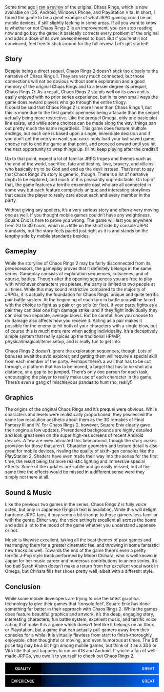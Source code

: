 <!--t Chaos Rings II - Square Enix has Still Got it (Review) t-->
<!--tag 2013,archive,gaming,reviews,thinkboxly tag-->
<!--image /content/images/chaos-rings-ii-review/Chaos-Rings-II-Banner-5B1-5D1.jpg image-->
  
Some time ago [I ran a review](https://lucasc.me/post/chaos-rings-review) of the original Chaos Rings, which is now available on iOS, Android, Windows Phone, and PlayStation Vita. In short, I found the game to be a great example of what JRPG gaming could be on mobile devices, if still slightly lacking in some areas. If all you want to know is whether or not Chaos Rings 2 is an improvement, you can stop reading now and go buy the game: it basically corrects every problem of the original and adds a dose of its own awesomeness to boot. But if you’re still not convinced, feel free to stick around for the full review. Let’s get started!  
  

## Story

  
Despite being a direct sequel, Chaos Rings 2 doesn’t stick too closely to the narrative of Chaos Rings 1. They are very much connected, but those connections will not be obvious without some exploration and a good memory of the original Chaos Rings and to a lesser degree its prequel, Chaos Rings Ω. As a result, Chaos Rings 2 stands well on its own and is easily enjoyed with no prior series experience, but in its own small ways the game does reward players who go through the entire trilogy.  
It could be said that Chaos Rings 2 is more linear than Chaos Rings 1, but this is more due to the first game’s openness being a facade than the sequel actually being more restrictive. Like the prequel Omega, only one basic plot line exists, and while some choices can be made along the way, things pan out pretty much the same regardless. This game does feature multiple endings, but each one is based upon a single, immediate decision and if you don’t get the one you want, you can simply load your last saved game, choose not to end the game at that point, and proceed onward until you hit the next opportunity to wrap things up. (Hint: keep playing after the credits!)  
  
Up to that point, expect a lot of familiar JRPG tropes and themes such as the end of the world, sacrifice, fate and destiny, love, bravery, and villains who basically try to be God and end up the devil instead. That’s not to say that Chaos Rings 2’s story is generic, though. There is a lot of narrative depth to be explored, and much of it is pleasantly unpredictable. On top of that, the game features a terrific ensemble cast who are all connected in some way but each feature completely unique and interesting storylines that cause the player to really care about each and every member in the party.  
  
Without giving any spoilers, it’s a very serious story and often a very moving one as well. If you thought mobile games couldn’t have any weightiness, Square Enix is here to prove you wrong. The game will last you anywhere from 20 to 30 hours, which is a little on the short side by console JRPG standards, but the story feels paced just right as it is and stands on the lengthy side by mobile standards besides.  
  

## Gameplay

  
While the storyline of Chaos Rings 2 may be fairly disconnected from its predecessors, the gameplay proves that it definitely belongs in the same series. Gameplay consists of exploration sequences, cutscenes, and of course, battles. Though after the opening sequences you are free to play with whichever characters you please, the party is limited to two people at all times. While this may sound restrictive compared to the majority of JRPGs, it is actually the foundation for Chaos Rings’ unique and quite terrific pair battle system. At the beginning of each turn in battle you will be faced with the choice to fight as a pair or go solo (or flee). If your party fights as a pair they can deal one high damage strike, and if they fight individually they can deal two separate, average blows. But be careful: how you choose to do damage also affects how you receive it. Acting as a pair makes it possible for the enemy to hit both of your characters with a single blow, but of course this is much more rare when acting individuality. It’s a deceptively simple system that really spices up the traditional HP/MP, physical/magical/items setup, and is really fun to get into.  
  
Chaos Rings 2 doesn’t ignore the exploration sequences, though. Lots of bonuses await the avid explorer, and getting them will require a special skill from each member of the party. Perhaps there’s a wall that has to be cut through, a platform that has to be moved, a target that has to be shot at a distance, or a gap to be jumped. There’s only one person for each task, encouraging the player to really make use of each character in the game. There’s even a gang of mischievous pandas to hunt (no, really!)  
  

## Graphics

  
The origins of the original Chaos Rings and it’s prequel were obvious. While characters and levels were realistically proportioned, they possessed the same low resolution aesthetic about them as the 3D remakes of Final Fantasy III and IV. For Chaos Rings 2, however, Square Enix clearly gave their engine a few updates. Prerendered backgrounds are highly detailed and look great even on the super high-res screens of recent Android devices. A few are even animated this time around, though the story makes provision for those that aren’t. Character geometry and texture detail is also great for mobile devices, rivaling the quality of sixth-gen consoles like the PlayStation 2. Shaders have even made their way into the series for the first time, the result being far more realistic lighting and immersive special effects. Some of the updates are subtle and go easily missed, but at the same time the effects would be missed in a different sense were they simply not there at all.  
  

## Sound & Music

  
Like the previous two games in the series, Chaos Rings 2 is fully voice acted, but only in Japanese (English text is available). While this will delight hardcore JRPG fans, it may seem a bit strange to those gamers less familiar with the genre. Either way, the voice acting is excellent all across the board and adds a lot to the mood of the game whether you understand Japanese or not.  
  
Music is likewise excellent, taking all the best themes of past games and rearranging them for a greater cinematic feel and throwing in some fantastic new tracks as well. Towards the end of the game there’s even a pretty terrific J-Pop style track performed by Minori Chihara, who is well known in Japan for her music career and numerous contributions to anime series. It’s too bad Sarah Alainn doesn’t make a return from her excellent vocal work in Omega, but Chihara fills her shoes pretty well, albeit with a different style.  
  

## Conclusion

  
While some mobile developers are trying to use the latest graphics technology to give their games that ‘console feel’, Square Enix has done something far better in their approach with Chaos Rings 2. While the games does feature beautiful graphics and artwork, it’s the deep, engaging story, interesting characters, fun battle system, excellent music, and terrific voice acting that make this a game which doesn’t feel like it belongs on an Xbox or Playstation, but a game that can actually pull gamers away from their consoles for a while. It is virtually flawless from start to finish–thoroughly enjoyable, often thoughtful or moving, and even humorous at times. The $15 price tag may be a bit high among mobile games, but think of it as a 3DS or Vita title that just happens to run on iOS and Android. If you’re a fan of well-made JRPGs, you owe it to yourself to check out Chaos Rings 2. 
  
![](/content/images/chaos-rings-ii-review/scorebar-q-great.png)  
![](/content/images/chaos-rings-ii-review/scorebar-x-great.png)
